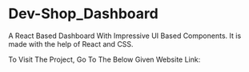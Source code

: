 # Dev-Shop_Dashboard

A React Based Dashboard With Impressive UI Based Components. It is made with the help of React and CSS.

To Visit The Project, Go To The Below Given Website Link:
